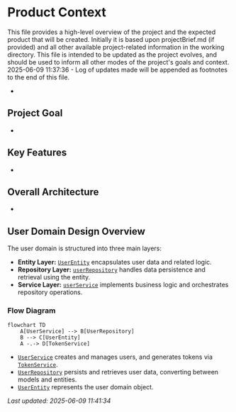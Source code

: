 # Product Context

This file provides a high-level overview of the project and the expected product that will be created. Initially it is based upon projectBrief.md (if provided) and all other available project-related information in the working directory. This file is intended to be updated as the project evolves, and should be used to inform all other modes of the project's goals and context.
2025-06-09 11:37:36 - Log of updates made will be appended as footnotes to the end of this file.

-

## Project Goal

-

## Key Features

-

## Overall Architecture

-

## User Domain Design Overview

The user domain is structured into three main layers:

- **Entity Layer:** [`UserEntity`](src/domains/user/user.entity.ts:10) encapsulates user data and related logic.
- **Repository Layer:** [`userRepository`](src/domains/user/user.repository.ts:79) handles data persistence and retrieval using the entity.
- **Service Layer:** [`userService`](src/domains/user/user.service.ts:73) implements business logic and orchestrates repository operations.

### Flow Diagram

```mermaid
flowchart TD
    A[UserService] --> B[UserRepository]
    B --> C[UserEntity]
    A -.-> D[TokenService]
```

- [`UserService`](src/domains/user/user.service.ts:73) creates and manages users, and generates tokens via [`TokenService`](src/domains/token/token.service.ts).
- [`UserRepository`](src/domains/user/user.repository.ts:79) persists and retrieves user data, converting between models and entities.
- [`UserEntity`](src/domains/user/user.entity.ts:10) represents the user domain object.

_Last updated: 2025-06-09 11:41:34_

